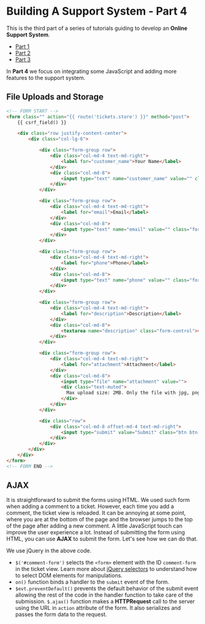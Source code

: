 # Building A Support System - Part 4

This is the third part of a series of tutorials guiding to develop an **Online Support System**.
- [Part 1](./building-a-support-system-1.md)
- [Part 2](./building-a-support-system-2.md)
- [Part 3](./building-a-support-system-3.md)

In **Part 4** we focus on integrating some JavaScript and adding more features to the support system.





## File Uploads and Storage


```html
<!-- FORM START -->
<form class="" action="{{ route('tickets.store') }}" method="post">
    {{ csrf_field() }}

    <div class="row justify-content-center">
        <div class="col-lg-6">

            <div class="form-group row">
                <div class="col-md-4 text-md-right">
                    <label for="customer_name">Your Name</label>
                </div>
                <div class="col-md-8">
                    <input type="text" name="customer_name" value="" class="form-control">
                </div>
            </div>

            <div class="form-group row">
                <div class="col-md-4 text-md-right">
                    <label for="email">Email</label>
                </div>
                <div class="col-md-8">
                    <input type="text" name="email" value="" class="form-control">
                </div>
            </div>

            <div class="form-group row">
                <div class="col-md-4 text-md-right">
                    <label for="phone">Phone</label>
                </div>
                <div class="col-md-8">
                    <input type="text" name="phone" value="" class="form-control">
                </div>
            </div>

            <div class="form-group row">
                <div class="col-md-4 text-md-right">
                    <label for="description">Description</label>
                </div>
                <div class="col-md-8">
                    <textarea name="description" class="form-control"></textarea>
                </div>
            </div>

            <div class="form-group row">
                <div class="col-md-4 text-md-right">
                    <label for="attachment">Attachment</label>
                </div>
                <div class="col-md-8">
                    <input type="file" name="attachment" value="">
                    <div class="text-muted">
                      Max upload size: 2MB. Only the file with jpg, png, gif and pdf extensions are valid.
                    </div>
                </div>
            </div>

            <div class="row">
                <div class="col-md-8 offset-md-4 text-md-right">
                    <input type="submit" value="Submit" class="btn btn-success">
                </div>
            </div>
        </div>
    </div>
</form>
<!-- FORM END -->
```

## AJAX

It is straightforward to submit the forms using HTML. We used such form when adding a comment to a ticket. However, each time you add a comment, the ticket view is reloaded. It can be annoying at some point, where you are at the bottom of the page and the browser jumps to the top of the page after adding a new comment.  A little JavaScript touch can improve the user experience a lot. Instead of submitting the form using HTML, you can use **AJAX** to submit the form. Let's see how we can do that.

We use jQuery in the above code.

- `$('#comment-form')` selects the `<form>` element with the ID `comment-form` in the ticket view. Learn more about [jQuery selectors](https://api.jquery.com/category/selectors/) to understand how to select DOM elements for manipulations.
- `on()` function binds a handler to the `submit` event of the form.
- `$evt.preventDefault()` prevents the default behavior of the submit event allowing the rest of the code in the handler function to take care of the submission.
`$.ajax()` function makes a **HTTPRequest** call to the server using the URL in `action` attribute of the form. It also serializes and passes the form data to the request.
